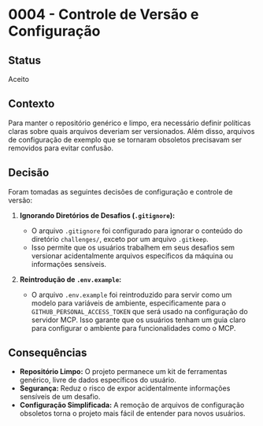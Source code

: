 # 0004 - Controle de Versão e Configuração

## Status
Aceito

## Contexto
Para manter o repositório genérico e limpo, era necessário definir políticas claras sobre quais arquivos deveriam ser versionados. Além disso, arquivos de configuração de exemplo que se tornaram obsoletos precisavam ser removidos para evitar confusão.

## Decisão
Foram tomadas as seguintes decisões de configuração e controle de versão:

1.  **Ignorando Diretórios de Desafios (`.gitignore`):**
    *   O arquivo `.gitignore` foi configurado para ignorar o conteúdo do diretório `challenges/`, exceto por um arquivo `.gitkeep`.
    *   Isso permite que os usuários trabalhem em seus desafios sem versionar acidentalmente arquivos específicos da máquina ou informações sensíveis.

2.  **Reintrodução de `.env.example`:**
    *   O arquivo `.env.example` foi reintroduzido para servir como um modelo para variáveis de ambiente, especificamente para o `GITHUB_PERSONAL_ACCESS_TOKEN` que será usado na configuração do servidor MCP. Isso garante que os usuários tenham um guia claro para configurar o ambiente para funcionalidades como o MCP.

## Consequências
- **Repositório Limpo:** O projeto permanece um kit de ferramentas genérico, livre de dados específicos do usuário.
- **Segurança:** Reduz o risco de expor acidentalmente informações sensíveis de um desafio.
- **Configuração Simplificada:** A remoção de arquivos de configuração obsoletos torna o projeto mais fácil de entender para novos usuários.
